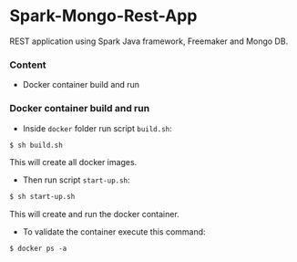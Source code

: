 # Spark-Mongo-Rest-App

REST application using Spark Java framework, Freemaker and Mongo DB.

### Content

  - Docker container build and run

### Docker container build and run

* Inside `docker` folder run script `build.sh`:

```sh
$ sh build.sh
```

This will create all docker images.

* Then run script `start-up.sh`:

```sh
$ sh start-up.sh
```

This will create and run the docker container.

* To validate the container execute this command:

```
$ docker ps -a
```





